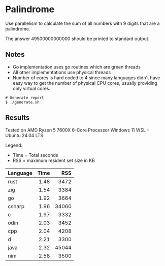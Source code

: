 # Palindrome
Use parallelism to calculate the sum of all numbers with 9 digits that are a 
palindrome.

The answer 49500000000000 should be printed to standard output.

## Notes
* Go implementation uses go routines which are green threads
* All other implementations use physical threads
* Number of cores is hard coded to 4 since many languages didn't have easy way
  to get the number of physical CPU cores, usually providing only virtual cores.

```
# Generate report
$ ./generate.sh
```

## Results

Tested on AMD Ryzen 5 7600X 6-Core Processor
Windows 11 WSL - Ubuntu 24.04 LTS

Legend:
* Time = Total seconds
* RSS = maximum resident set size in KB

| Language | Time |   RSS |
| -------- | ---: | ----: |
| rust     | 1.48 |  3472 |
| zig      | 1.54 |  3384 |
| go       | 1.92 |  3664 |
| csharp   | 1.96 | 34060 |
| c        | 1.97 |  3332 |
| odin     | 2.03 |  3452 |
| cpp      | 2.04 |  4208 |
| d        | 2.21 |  3300 |
| java     | 2.32 | 45044 |
| nim      | 2.58 |  3500 |

